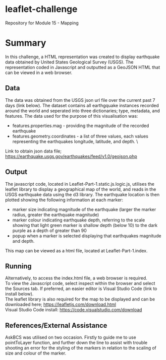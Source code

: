 # leaflet-challenge
Repository for Module 15 - Mapping
# Summary
In this challenge, a HTML representation was created to display earthquake data obtained by United States Geological Survey (USGS). The representation coded in Javascript and outputted as a GeoJSON HTML that can be viewed in a web browser.
## Data
The data was obtained from the USGS json url file over the current past 7 days (link below). The dataset contains all earthgquake instances recorded around the world and seperated into three dictionaries; type, metadata, and features. The data used for the purpose of this visualisation was:
* features.properties.mag - providing the magnitude of the recorded earthquake
* features.geometry.coordinates - a list of three values, each values representing the earthquakes longitude, latitude, and depth. \

Link to obtain json data file; https://earthquake.usgs.gov/earthquakes/feed/v1.0/geojson.php
## Output
The javascript code, located in Leaflet-Part-1.static.js.logic.js, utilises the leaflet library to display a geographical map of the world, and reads in the USGS earthquake data using the d3 library. The earthquake location is then plotted showing the following information at each marker:
* marker size indicating magnitude of the earthquake (larger the marker radius, greater the earthquake magnitude)
* marker colour indicating earthquake depth, referring to the scale showing that light green marker is shallow depth (below 10) to the dark purple as a depth of greater than 90
* popup when a marker is selected displaying that earthquakes magnitude and depth.

This map can be viewed as a html file, located at Leaflet-Part-1.index. 
## Running
Alternatively, to access the index.html file, a web browser is required.\
To view the Javascript code, select inspect within the browser and select the Sources tab. If preferred, an easier editor is Visual Studio Code (link to install below). \
The leaflet library is also required for the map to be displayed and can be downloaded here; https://leafletjs.com/download.html \
Visual Studio Code install: https://code.visualstudio.com/download
## References/External Assistance
AskBCS was utilised on two occasion. Firstly to guide me to use pointToLayer function, and further down the line to assist with trouble shooting an error for the styling of the markers in relation to the scaling of size and colour of the marker.
